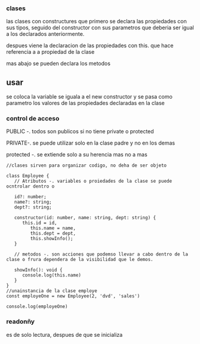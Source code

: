 ### clases

las clases con constructures que primero se declara las propiedades con sus tipos, seguido del constructor con sus parametros que deberia ser igual a los declarados anteriormente.

despues viene la declaracion de las propiedades con this. que hace referencia a a propiedad de la clase

mas abajo se pueden declara los metodos

## usar

se coloca la variable se iguala a el new constructor y se pasa como parametro los valores de las propiedades declaradas en la clase

### control de acceso

PUBLIC -. todos son publicos si no tiene private o protected

PRIVATE-. se puede utilizar solo en la clase padre y no en los demas

protected -. se extiende solo a su herencia mas no a mas

```
//clases sirven para organizar codigo, no deha de ser objeto

class Employee {
   // Atributos -. variables o proiedades de la clase se puede ocntrolar dentro o

   id?: number;
   name?: string;
   dept?: string;

   constructor(id: number, name: string, dept: string) {
      this.id = id,
         this.name = name,
         this.dept = dept,
         this.showInfo();
   }

   // metodos -. son acciones que podemso llevar a cabo dentro de la clase o frura dependera de la visibilidad que le demos.

   showInfo(): void {
      console.log(this.name)
   }
}
//unainstancia de la clase employe
const employeOne = new Employee(2, 'dvd', 'sales')

console.log(employeOne)
```

### readonñy

es de solo lectura, despues de que se inicializa
